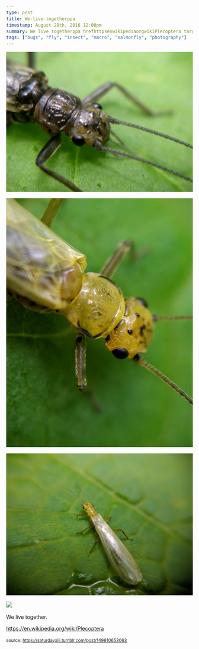```yaml
---
type: post
title: We-live-togetherppa
timestamp: August 28th, 2016 12:00pm
summary: We live togetherppa hrefhttpsenwikipediaorgwikiPlecoptera targetblankhttpsenwikipediaorgwikiPlecopteraabrp 
tags: ["bugs", "fly", "insect", "macro", "salmonfly", "photography"]
---
```

<p>
                               <img src="../media/149610653063_1.jpg"/>
                           </p>
                                                                                                                           <p>
                               <img src="../media/149610653063_2.jpg"/>
                           </p>
                                                                                                                           <p>
                               <img src="../media/149610653063_3.jpg"/>
                           </p>
                                                                                                                           <p>
                               <img src="../media/149610653063_4.jpg"/>
                           </p>
                                                                                                                      <div class="caption"><p>We live together.</p><p><a href="https://en.wikipedia.org/wiki/Plecoptera" target="_blank">https://en.wikipedia.org/wiki/Plecoptera</a><br/></p> </div>
                                    
                
                
                
                
                                
<small>source: https://saturdayxiii.tumblr.com/post/149610653063</small>